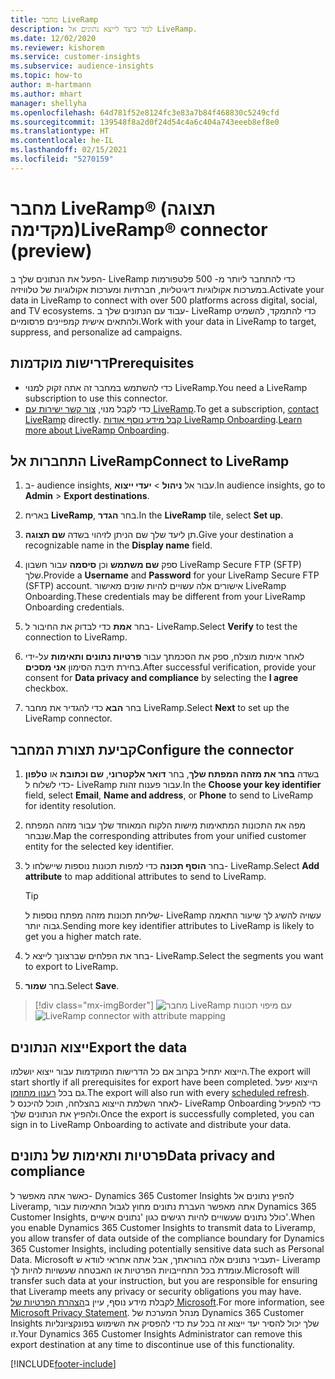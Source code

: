 ```yaml
---
title: ‏‎מחבר ‎LiveRamp‏‏‏‏
description: למד כיצד לייצא נתונים אל LiveRamp.
ms.date: 12/02/2020
ms.reviewer: kishorem
ms.service: customer-insights
ms.subservice: audience-insights
ms.topic: how-to
author: m-hartmann
ms.author: mhart
manager: shellyha
ms.openlocfilehash: 64d781f52e8124fc3e83a7b84f468830c5249cfd
ms.sourcegitcommit: 139548f8a2d0f24d54c4a6c404a743eeeb8ef8e0
ms.translationtype: HT
ms.contentlocale: he-IL
ms.lasthandoff: 02/15/2021
ms.locfileid: "5270159"
---
```

# <a name="liverampreg-connector-preview"></a><span data-ttu-id="fde8a-103">מחבר LiveRamp&reg; (תצוגה מקדימה)</span><span class="sxs-lookup"><span data-stu-id="fde8a-103">LiveRamp&reg; connector (preview)</span></span>

<span data-ttu-id="fde8a-104">הפעל את הנתונים שלך ב- LiveRamp כדי להתחבר ליותר מ- 500 פלטפורמות במערכות אקולוגיות דיגיטליות, חברתיות ומערכות אקולוגיות של טלוויזיה.</span><span class="sxs-lookup"><span data-stu-id="fde8a-104">Activate your data in LiveRamp to connect with over 500 platforms across digital, social, and TV ecosystems.</span></span> <span data-ttu-id="fde8a-105">עבוד עם הנתונים שלך ב- LiveRamp כדי להתמקד, להשמיט ולהתאים אישית קמפיינים פרסומיים.</span><span class="sxs-lookup"><span data-stu-id="fde8a-105">Work with your data in LiveRamp to target, suppress, and personalize ad campaigns.</span></span>

## <a name="prerequisites"></a><span data-ttu-id="fde8a-106">דרישות מוקדמות</span><span class="sxs-lookup"><span data-stu-id="fde8a-106">Prerequisites</span></span>

- <span data-ttu-id="fde8a-107">כדי להשתמש במחבר זה אתה זקוק למנוי LiveRamp.</span><span class="sxs-lookup"><span data-stu-id="fde8a-107">You need a LiveRamp subscription to use this connector.</span></span>
- <span data-ttu-id="fde8a-108">כדי לקבל מנוי, [צור קשר ישירות עם LiveRamp](https://liveramp.com/contact/).</span><span class="sxs-lookup"><span data-stu-id="fde8a-108">To get a subscription, [contact LiveRamp](https://liveramp.com/contact/) directly.</span></span> <span data-ttu-id="fde8a-109">[קבל מידע נוסף אודות LiveRamp Onboarding](https://liveramp.com/our-platform/data-onboarding/).</span><span class="sxs-lookup"><span data-stu-id="fde8a-109">[Learn more about LiveRamp Onboarding](https://liveramp.com/our-platform/data-onboarding/).</span></span>

## <a name="connect-to-liveramp"></a><span data-ttu-id="fde8a-110">התחברות אל LiveRamp</span><span class="sxs-lookup"><span data-stu-id="fde8a-110">Connect to LiveRamp</span></span>

1. <span data-ttu-id="fde8a-111">ב- audience insights, עבור אל **ניהול** > **יעדי ייצוא**.</span><span class="sxs-lookup"><span data-stu-id="fde8a-111">In audience insights, go to **Admin** > **Export destinations**.</span></span>

1. <span data-ttu-id="fde8a-112">באריח **LiveRamp**, בחר **הגדר**.</span><span class="sxs-lookup"><span data-stu-id="fde8a-112">In the **LiveRamp** tile, select **Set up**.</span></span>

1. <span data-ttu-id="fde8a-113">תן ליעד שלך שם הניתן לזיהוי בשדה **שם תצוגה**.</span><span class="sxs-lookup"><span data-stu-id="fde8a-113">Give your destination a recognizable name in the **Display name** field.</span></span>

1. <span data-ttu-id="fde8a-114">ספק **שם משתמש** וכן **סיסמה** עבור חשבון LiveRamp Secure FTP‏ (SFTP) שלך.</span><span class="sxs-lookup"><span data-stu-id="fde8a-114">Provide a **Username** and **Password** for your LiveRamp Secure FTP (SFTP) account.</span></span>
<span data-ttu-id="fde8a-115">אישורים אלה עשויים להיות שונים מאישור LiveRamp Onboarding.</span><span class="sxs-lookup"><span data-stu-id="fde8a-115">These credentials may be different from your LiveRamp Onboarding credentials.</span></span>

1. <span data-ttu-id="fde8a-116">בחר **אמת** כדי לבדוק את החיבור ל- LiveRamp.</span><span class="sxs-lookup"><span data-stu-id="fde8a-116">Select **Verify** to test the connection to LiveRamp.</span></span>

1. <span data-ttu-id="fde8a-117">לאחר אימות מוצלח, ספק את הסכמתך עבור **פרטיות נתונים ותאימות** על-ידי בחירת תיבת הסימון **אני מסכים**.</span><span class="sxs-lookup"><span data-stu-id="fde8a-117">After successful verification, provide your consent for **Data privacy and compliance** by selecting the **I agree** checkbox.</span></span>

1. <span data-ttu-id="fde8a-118">בחר **הבא** כדי להגדיר את מחבר LiveRamp.</span><span class="sxs-lookup"><span data-stu-id="fde8a-118">Select **Next** to set up the LiveRamp connector.</span></span>

## <a name="configure-the-connector"></a><span data-ttu-id="fde8a-119">קביעת תצורת המחבר</span><span class="sxs-lookup"><span data-stu-id="fde8a-119">Configure the connector</span></span>

1. <span data-ttu-id="fde8a-120">בשדה **בחר את מזהה המפתח שלך**, בחר **דואר אלקטרוני**, **שם וכתובת** או **טלפון** כדי לשלוח ל- LiveRamp עבור פענוח זהות.</span><span class="sxs-lookup"><span data-stu-id="fde8a-120">In the **Choose your key identifier** field, select **Email**,  **Name and address**, or **Phone** to send to LiveRamp for identity resolution.</span></span>

1. <span data-ttu-id="fde8a-121">מפה את התכונות המתאימות מישות הלקוח המאוחד שלך עבור מזהה המפתח שנבחר.</span><span class="sxs-lookup"><span data-stu-id="fde8a-121">Map the corresponding attributes from your unified customer entity for the selected key identifier.</span></span>

1. <span data-ttu-id="fde8a-122">בחר **הוסף תכונה** כדי למפות תכונות נוספות שיישלחו ל- LiveRamp.</span><span class="sxs-lookup"><span data-stu-id="fde8a-122">Select **Add attribute** to map additional attributes to send to LiveRamp.</span></span>

   > [!TIP]
   > <span data-ttu-id="fde8a-123">שליחת תכונות מזהה מפתח נוספות ל- LiveRamp עשויה להשיג לך שיעור התאמה גבוה יותר.</span><span class="sxs-lookup"><span data-stu-id="fde8a-123">Sending more key identifier attributes to LiveRamp is likely to get you a higher match rate.</span></span>

1. <span data-ttu-id="fde8a-124">בחר את הפלחים שברצונך לייצא ל- LiveRamp.</span><span class="sxs-lookup"><span data-stu-id="fde8a-124">Select the segments you want to export to LiveRamp.</span></span>

1. <span data-ttu-id="fde8a-125">בחר **שמור**.</span><span class="sxs-lookup"><span data-stu-id="fde8a-125">Select **Save**.</span></span>

> [!div class="mx-imgBorder"]
> <span data-ttu-id="fde8a-126">![מחבר LiveRamp עם מיפוי תכונות](media/export-liveramp-segments.png "מחבר LiveRamp עם מיפוי תכונות")</span><span class="sxs-lookup"><span data-stu-id="fde8a-126">![LiveRamp connector with attribute mapping](media/export-liveramp-segments.png "LiveRamp connector with attribute mapping")</span></span>

## <a name="export-the-data"></a><span data-ttu-id="fde8a-127">ייצוא הנתונים</span><span class="sxs-lookup"><span data-stu-id="fde8a-127">Export the data</span></span>

<span data-ttu-id="fde8a-128">הייצוא יתחיל בקרוב אם כל הדרישות המוקדמות עבור ייצוא יושלמו.</span><span class="sxs-lookup"><span data-stu-id="fde8a-128">The export will start shortly if all prerequisites for export have been completed.</span></span> <span data-ttu-id="fde8a-129">הייצוא יפעל גם בכל [רענון מתוזמן](system.md#schedule-tab).</span><span class="sxs-lookup"><span data-stu-id="fde8a-129">The export will also run with every [scheduled refresh](system.md#schedule-tab).</span></span>
<span data-ttu-id="fde8a-130">לאחר השלמת הייצוא בהצלחה, תוכל להיכנס ל- LiveRamp Onboarding כדי להפעיל ולהפיץ את הנתונים שלך.</span><span class="sxs-lookup"><span data-stu-id="fde8a-130">Once the export is successfully completed, you can sign in to LiveRamp Onboarding to activate and distribute your data.</span></span>

## <a name="data-privacy-and-compliance"></a><span data-ttu-id="fde8a-131">פרטיות ותאימות של נתונים</span><span class="sxs-lookup"><span data-stu-id="fde8a-131">Data privacy and compliance</span></span>

<span data-ttu-id="fde8a-132">כאשר אתה מאפשר ל- Dynamics 365 Customer Insights להפיץ נתונים אל Liveramp, אתה מאפשר העברת נתונים מחוץ לגבול התאימות עבור Dynamics 365 Customer Insights, כולל נתונים שעשויים להיות רגישים כגון 'נתונים אישיים'.</span><span class="sxs-lookup"><span data-stu-id="fde8a-132">When you enable Dynamics 365 Customer Insights to transmit data to Liveramp, you allow transfer of data outside of the compliance boundary for Dynamics 365 Customer Insights, including potentially sensitive data such as Personal Data.</span></span> <span data-ttu-id="fde8a-133">Microsoft תעביר נתונים אלה בהוראתך, אבל אתה אחראי לוודא ש- Liveramp עומדת בכל התחייבויות הפרטיות או האבטחה שעשויות להיות לך.</span><span class="sxs-lookup"><span data-stu-id="fde8a-133">Microsoft will transfer such data at your instruction, but you are responsible for ensuring that Liveramp meets any privacy or security obligations you may have.</span></span> <span data-ttu-id="fde8a-134">לקבלת מידע נוסף, עיין ב[הצהרת הפרטיות של Microsoft](https://go.microsoft.com/fwlink/?linkid=396732).</span><span class="sxs-lookup"><span data-stu-id="fde8a-134">For more information, see [Microsoft Privacy Statement](https://go.microsoft.com/fwlink/?linkid=396732).</span></span>
<span data-ttu-id="fde8a-135">מנהל המערכת של Dynamics 365 Customer Insights שלך יכול להסיר יעד ייצוא זה בכל עת כדי להפסיק את השימוש בפונקציונליות זו.</span><span class="sxs-lookup"><span data-stu-id="fde8a-135">Your Dynamics 365 Customer Insights Administrator can remove this export destination at any time to discontinue use of this functionality.</span></span>

[!INCLUDE[footer-include](../includes/footer-banner.md)]